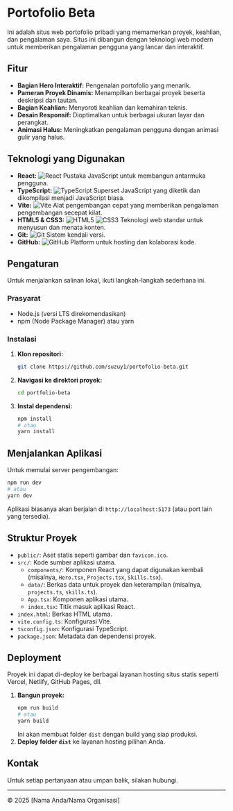 # Portofolio Beta

Ini adalah situs web portofolio pribadi yang memamerkan proyek, keahlian, dan pengalaman saya. Situs ini dibangun dengan teknologi web modern untuk memberikan pengalaman pengguna yang lancar dan interaktif.

## Fitur

*   **Bagian Hero Interaktif:** Pengenalan portofolio yang menarik.
*   **Pameran Proyek Dinamis:** Menampilkan berbagai proyek beserta deskripsi dan tautan.
*   **Bagian Keahlian:** Menyoroti keahlian dan kemahiran teknis.
*   **Desain Responsif:** Dioptimalkan untuk berbagai ukuran layar dan perangkat.
*   **Animasi Halus:** Meningkatkan pengalaman pengguna dengan animasi gulir yang halus.

## Teknologi yang Digunakan

*   **React:** <img src="https://img.shields.io/badge/React-20232A?style=for-the-badge&logo=react&logoColor=61DAFB" alt="React" /> Pustaka JavaScript untuk membangun antarmuka pengguna.
*   **TypeScript:** <img src="https://img.shields.io/badge/TypeScript-007ACC?style=for-the-badge&logo=typescript&logoColor=white" alt="TypeScript" /> Superset JavaScript yang diketik dan dikompilasi menjadi JavaScript biasa.
*   **Vite:** <img src="https://img.shields.io/badge/Vite-646CFF?style=for-the-badge&logo=vite&logoColor=white" alt="Vite" /> Alat pengembangan cepat yang memberikan pengalaman pengembangan secepat kilat.
*   **HTML5 & CSS3:** <img src="https://img.shields.io/badge/HTML5-E34F26?style=for-the-badge&logo=html5&logoColor=white" alt="HTML5" /> <img src="https://img.shields.io/badge/CSS3-1572B6?style=for-the-badge&logo=css3&logoColor=white" alt="CSS3" /> Teknologi web standar untuk menyusun dan menata konten.
*   **Git:** <img src="https://img.shields.io/badge/Git-F05032?style=for-the-badge&logo=git&logoColor=white" alt="Git" /> Sistem kendali versi.
*   **GitHub:** <img src="https://img.shields.io/badge/GitHub-100000?style=for-the-badge&logo=github&logoColor=white" alt="GitHub" /> Platform untuk hosting dan kolaborasi kode.

## Pengaturan

Untuk menjalankan salinan lokal, ikuti langkah-langkah sederhana ini.

### Prasyarat

*   Node.js (versi LTS direkomendasikan)
*   npm (Node Package Manager) atau yarn

### Instalasi

1.  **Klon repositori:**
    ```bash
    git clone https://github.com/suzuy1/portofolio-beta.git
    ```
2.  **Navigasi ke direktori proyek:**
    ```bash
    cd portfolio-beta
    ```
3.  **Instal dependensi:**
    ```bash
    npm install
    # atau
    yarn install
    ```

## Menjalankan Aplikasi

Untuk memulai server pengembangan:

```bash
npm run dev
# atau
yarn dev
```

Aplikasi biasanya akan berjalan di `http://localhost:5173` (atau port lain yang tersedia).

## Struktur Proyek

*   `public/`: Aset statis seperti gambar dan `favicon.ico`.
*   `src/`: Kode sumber aplikasi utama.
    *   `components/`: Komponen React yang dapat digunakan kembali (misalnya, `Hero.tsx`, `Projects.tsx`, `Skills.tsx`).
    *   `data/`: Berkas data untuk proyek dan keterampilan (misalnya, `projects.ts`, `skills.ts`).
    *   `App.tsx`: Komponen aplikasi utama.
    *   `index.tsx`: Titik masuk aplikasi React.
*   `index.html`: Berkas HTML utama.
*   `vite.config.ts`: Konfigurasi Vite.
*   `tsconfig.json`: Konfigurasi TypeScript.
*   `package.json`: Metadata dan dependensi proyek.

## Deployment

Proyek ini dapat di-deploy ke berbagai layanan hosting situs statis seperti Vercel, Netlify, GitHub Pages, dll.

1.  **Bangun proyek:**
    ```bash
    npm run build
    # atau
    yarn build
    ```
    Ini akan membuat folder `dist` dengan build yang siap produksi.
2.  **Deploy folder `dist`** ke layanan hosting pilihan Anda.

## Kontak

Untuk setiap pertanyaan atau umpan balik, silakan hubungi.

---

&copy; 2025 [Nama Anda/Nama Organisasi]

